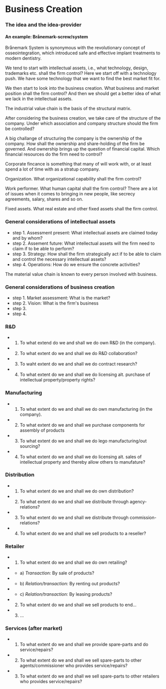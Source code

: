 # Business Creation

### The idea and the idea-provider
#### An example: Brånemark-screw/system
Brånemark System is synonymous with the revolutionary concept of
osseointegration, which introduced safe and effective implant treatments to
modern dentistry.

We tend to start with intellectual assets, i.e., what technology, design,
trademarks etc. shall the firm control? Here we start off with a technology
push. We have some technology that we want to find the best market fit for.

We then start to look into the business creation. What business and market
position shall the firm control? And then we should get a better idea of what
we lack in the intellectual assets.

The industrial value chain is the basis of the structural matrix.

After considering the business creation, we take care of the structure of the
company. Under which association and company structure should the firm
be controlled?

A big challange of structuring the company is the ownership of the company.
How shall the ownership and share-holding of the firm be governed. And ownership
brings up the question of financial capital. Which financial resources do the
firm need to control?

Corporate fincance is something that many of will work with, or at least spend
a lot of time with as a stratup company.

Organization. What organizational capability shall the firm control?

Work performer. What human capital shall the firm control? There are a lot of
issues when it comes to bringing in new people, like secrecy agreements, salary,
shares and so on.

Fixed assets. What real estate and other fixed assets shall the firm control.

### General considerations of intellectual assets

- step 1. Assessment present: What intellectual assets are claimed today
and by whom?
- step 2. Assement future: What intellectual assets will the firm need to
claim if to be able to perform?
- step 3. Strategy: How shall the firm strategically act if to be able to claim and control the necessary intellectual assets?
- step 4. Operations: How do we ensure the concrete activities?

The material value chain is known to every person involved with business.

### General considerations of business creation

- step 1. Market assessment: What is the market?
- step 2. Vision: What is the firm's business
- step 3.
- step 4.

### R&D

- 1. To what extend do we and shall we do own R&D (in the company).
- 2. To what extent do we and shall we do R&D collaboration?
- 3. To waht extent do we and shall we do contract research?
- 4. To what extent do we and shall we do licensing alt. purchase of
intellectual property/property rights?

### Manufacturing

- 1. To what extent do we and shall we do own manufacturing (in the company).
- 2. To what extent do we and shall we purchase components for assembly
of products
- 3. To what extent do we and shall we do lego manufacturing/out sourcing?
- 4. To what extent do we and shall we do licensing alt. sales of intellectual
property and thereby allow others to manufature?

### Distribution

- 1. To what extent do we and shall we do own distribution?
- 2. To what extent do we and shall we distribute through agency-relations?
- 3. To what extent do we and shall we distribute through commission-relations?
- 4. To what extent do we and shall we sell products to a reseller?

### Retailer

- 1. To what extent do we and shall we do own retailing?
- - a) *Transaction:* By sale of products?
- - b) *Relation/transaction:* By renting out products?
- - c) *Relation/transaction:* By leasing products?
- 2. To what extent do we and shall we sell products to end...
- 3. ...

### Services (after market)

- 1. To what extent do we and shall we provide spare-parts and do
service/repairs?
- 2. To what extent do we and shall we sell spare-parts to other
agents/commissioner who provides service/repairs?
- 3. To what extent do we and shall we sell spare-parts to other retailers
who provides service/repairs?
